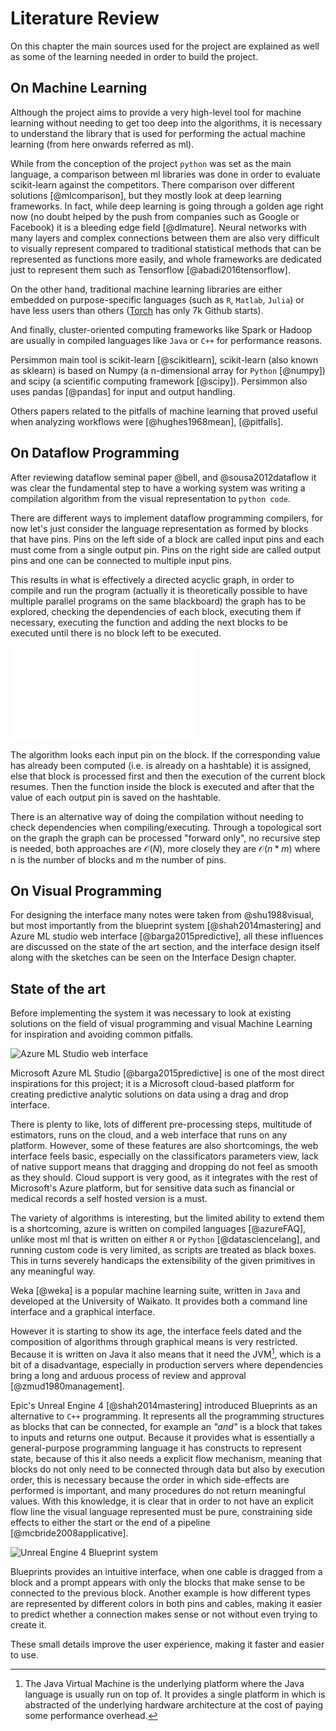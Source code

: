 Literature Review
=================

On this chapter the main sources used for the project are explained as well as
some of the learning needed in order to build the project.

On Machine Learning
-------------------
Although the project aims to provide a very high-level tool for machine
learning without needing to get too deep into the algorithms, it is necessary to
understand the library that is used for performing the actual machine learning
(from here onwards referred as ml).

While from the conception of the project `python` was set as the main language,
a comparison between ml libraries was done in order to evaluate scikit-learn
against the competitors.
There comparison over different solutions [@mlcomparison], but
they mostly look at deep learning frameworks.
In fact, while deep learning is going through a golden age right now (no doubt
helped by the push from companies such as Google or Facebook) it is a bleeding
edge field [@dlmature].
Neural networks with many layers and complex connections between them are also
very difficult to visually represent compared to traditional statistical
methods that can be represented as functions more easily, and whole frameworks
are dedicated just to represent them such as Tensorflow [@abadi2016tensorflow].

On the other hand, traditional machine learning libraries are either embedded on
purpose-specific languages (such as `R`, `Matlab`, `Julia`) or have less users
than others ([Torch](https://github.com/torch/torch7) has only 7k Github
starts).

And finally, cluster-oriented computing frameworks like Spark or Hadoop are
usually in compiled languages like `Java` or `C++` for performance reasons.

Persimmon main tool is scikit-learn [@scikitlearn], scikit-learn (also known as
sklearn) is based on Numpy (a n-dimensional array for `Python` [@numpy]) and
scipy (a scientific computing framework [@scipy]).
Persimmon also uses pandas [@pandas] for input and output handling.

Others papers related to the pitfalls of machine learning that proved useful
when analyzing workflows were [@hughes1968mean], [@pitfalls].


On Dataflow Programming
-----------------------
After reviewing dataflow seminal paper @bell, and @sousa2012dataflow it was
clear the fundamental step to have a working system was writing a compilation
algorithm from the visual representation to `python code`.

There are different ways to implement dataflow programming compilers, for now
let's just consider the language representation as formed by blocks that have
pins.
Pins on the left side of a block are called input pins and each must come from
a single output pin.
Pins on the right side are called output pins and one can be connected to
multiple input pins.

This results in what is effectively a directed acyclic graph, in order to
compile and run the program (actually it is theoretically possible to have
multiple parallel programs on the same blackboard) the graph has to be
explored, checking the dependencies of each block, executing them if necessary,
executing the function and adding the next blocks to be executed until there is
no block left to be executed.

![Graph Execution algorithm](images/graph_execution.pdf)

The algorithm looks each input pin on the block.
If the corresponding value has already been computed (i.e. is already on a
hashtable) it is assigned, else that block is processed first and then the
execution of the current block resumes.
Then the function inside the block is executed and after that the value of each
output pin is saved on the hashtable.

There is an alternative way of doing the compilation without needing to check
dependencies when compiling/executing.
Through a topological sort on the graph the graph can be processed "forward
only", no recursive step is needed, both approaches are $\mathcal{O}(N)$, more
closely they are $\mathcal{O}(n*m)$ where n is the number of blocks and m the
number of pins.


On Visual Programming
---------------------
For designing the interface many notes were taken from @shu1988visual, but
most importantly from the blueprint system [@shah2014mastering] and Azure ML
studio web interface [@barga2015predictive], all these influences are discussed
on the state of the art section, and the interface design itself along with
the sketches can be seen on the Interface Design chapter.


State of the art
----------------
Before implementing the system it was necessary to look at existing solutions
on the field of visual programming and visual Machine Learning for
inspiration and avoiding common pitfalls.

![Azure ML Studio web interface](images/azureML.jpg)

Microsoft Azure ML Studio [@barga2015predictive] is one of the most direct
inspirations for this project; it is a Microsoft cloud-based platform for
creating predictive analytic solutions on data using a drag and drop interface.

There is plenty to like, lots of different pre-processing steps, multitude of
estimators, runs on the cloud, and a web interface that runs on any platform.
However, some of these features are also shortcomings, the web interface feels
basic, especially on the classificators parameters view, lack of native support
means that dragging and dropping do not feel as smooth as they should.
Cloud support is very good, as it integrates with the rest of Microsoft's Azure
platform, but for sensitive data such as financial or medical records a self
hosted version is a must.

The variety of algorithms is interesting, but the limited ability to extend
them is a shortcoming, azure is written on compiled languages [@azureFAQ],
unlike most ml that is written on either `R` or `Python` [@datasciencelang],
and running custom code is very limited, as scripts are treated as black boxes.
This in turns severely handicaps the extensibility of the given primitives in
any meaningful way.

Weka [@weka] is a popular machine learning suite, written in `Java` and
developed at the University of Waikato.
It provides both a command line interface and a graphical interface.

However it is starting to show its age, the interface feels dated and the
composition of algorithms through graphical means is very restricted.
Because it is written on Java it also means that it need the JVM[^JVM], which
is a bit of a disadvantage, especially in production servers where dependencies
bring a long and arduous process of review and approval [@zmud1980management].

Epic's Unreal Engine 4 [@shah2014mastering] introduced Blueprints as an
alternative to `C++` programming.
It represents all the programming structures as blocks that can be connected,
for example an *"and"* is a block that takes to inputs and returns one output.
Because it provides what is essentially a general-purpose programming language
it has constructs to represent state, because of this it also needs a explicit
flow mechanism, meaning that blocks do not only need to be connected through
data but also by execution order, this is necessary because the order in which
side-effects are performed is important, and many procedures do not return
meaningful values.
With this knowledge, it is clear that in order to not have an explicit flow line
the visual language represented must be pure, constraining side effects to
either the start or the end of a pipeline [@mcbride2008applicative].

![Unreal Engine 4 Blueprint system](images/unreal.png)

Blueprints provides an intuitive interface, when one cable is dragged from a
block and a prompt appears with only the blocks that make sense to be connected
to the previous block.
Another example is how different types are represented by different colors in
both pins and cables, making it easier to predict whether a connection makes
sense or not without even trying to create it.

These small details improve the user experience, making it faster and easier
to use.


[^JVM]: The Java Virtual Machine is the underlying platform where the Java
    language is usually run on top of. It provides a single platform in which
    is abstracted of the underlying hardware architecture at the cost of paying
    some performance overhead.
